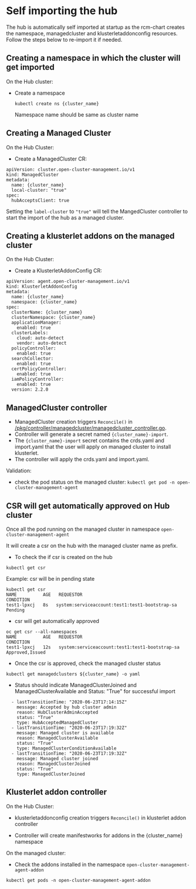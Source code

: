 # Self importing the hub

The hub is automatically self imported at startup as the rcm-chart creates the namespace, managedcluster and klusterletaddonconfig resources. Follow the steps below to re-import it if needed.

## Creating a namespace in which the cluster will get imported
On the Hub cluster:
- Create a namespace
  ```shell
  kubectl create ns {cluster_name}
  ```
  Namespace name should be same as cluster name

## Creating a Managed Cluster
On the Hub Cluster: 
- Create a ManagedCluster CR:

```
apiVersion: cluster.open-cluster-management.io/v1
kind: ManagedCluster
metadata:
  name: {cluster_name}
  local-cluster: "true"
spec:
  hubAcceptsClient: true
```

Setting the `label-cluster` to `"true"` will tell the MangedCluster controller to start the import of the hub as a managed cluster.

## Creating a klusterlet addons on the managed cluster

On the Hub Cluster: 
- Create a KlusterletAddonConfig CR:

```
apiVersion: agent.open-cluster-management.io/v1
kind: KlusterletAddonConfig
metadata:
  name: {cluster_name}
  namespace: {cluster_name}
spec:
  clusterName: {cluster_name}
  clusterNamespace: {cluster_name}
  applicationManager:
    enabled: true
  clusterLabels:
    cloud: auto-detect
    vendor: auto-detect
  policyController:
    enabled: true
  searchCollector:
    enabled: true
  certPolicyController:
    enabled: true
  iamPolicyController:
    enabled: true
  version: 2.2.0
```

## ManagedCluster controller

- ManagedCluster creation triggers `Reconcile()` in [/pkg/controller/managedcluster/managedcluster_controller.go](https://github.com/open-cluster-management/managedcluster-import-controller/blob/master/pkg/controller/managedcluster/managedcluster_controller.go).
- Controller will generate a secret named `{cluster_name}-import`.
- The `{cluster_name}-import` secret contains the crds.yaml and import.yaml that the user will apply on managed cluster to install klusterlet.
- The controller will apply the crds.yaml and import.yaml.

Validation:
- check the pod status on the managed cluster: `kubectl get pod -n open-cluster-management-agent`


## CSR will get automatically approved on Hub cluster

Once all the pod running on the managed cluster in namespace `open-cluster-management-agent`

It will create a csr on the hub with the managed cluster name as prefix.

- To check the if csr is created on the hub 

```
kubectl get csr
```
Example:  csr will be in pending state

```
kubectl get csr
NAME          AGE   REQUESTOR                                        CONDITION
test1-lpxcj   8s   system:serviceaccount:test1:test1-bootstrap-sa   Pending
```

- csr will get automatically approved

```
oc get csr --all-namespaces
NAME          AGE   REQUESTOR                                        CONDITION
test1-lpxcj   12s   system:serviceaccount:test1:test1-bootstrap-sa   Approved,Issued
```

- Once the csr is approved, check the managed cluster status

```
kubectl get managedclusters ${cluster_name} -o yaml
```

- Status should indicate ManagedClusterJoined and ManagedClusterAvailable and Status: "True" for successful import 

```
  - lastTransitionTime: "2020-06-23T17:14:15Z"
    message: Accepted by hub cluster admin
    reason: HubClusterAdminAccepted
    status: "True"
    type: HubAcceptedManagedCluster
  - lastTransitionTime: "2020-06-23T17:19:32Z"
    message: Managed cluster is available
    reason: ManagedClusterAvailable
    status: "True"
    type: ManagedClusterConditionAvailable
  - lastTransitionTime: "2020-06-23T17:19:32Z"
    message: Managed cluster joined
    reason: ManagedClusterJoined
    status: "True"
    type: ManagedClusterJoined
```

## Klusterlet addon controller

On the Hub Cluster: 
- klusterletaddonconfig creation triggers `Reconcile()` in klusterlet addon controller

- Controller will create manifestworks for addons in the {cluster_name} namespace

On the managed cluster:
- Check the addons installed in the namespace `open-cluster-management-agent-addon`

```
kubectl get pods -n open-cluster-management-agent-addon
```